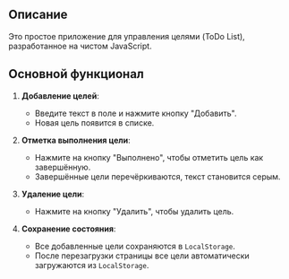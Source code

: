 ## Описание
Это простое приложение для управления целями (ToDo List), разработанное на чистом JavaScript.
## Основной функционал
1. **Добавление целей**:
   - Введите текст в поле и нажмите кнопку "Добавить".
   - Новая цель появится в списке.

2. **Отметка выполнения цели**:
   - Нажмите на кнопку "Выполнено", чтобы отметить цель как завершённую.
   - Завершённые цели перечёркиваются, текст становится серым.

3. **Удаление цели**:
   - Нажмите на кнопку "Удалить", чтобы удалить цель.

4. **Сохранение состояния**:
   - Все добавленные цели сохраняются в `LocalStorage`.
   - После перезагрузки страницы все цели автоматически загружаются из `LocalStorage`.
